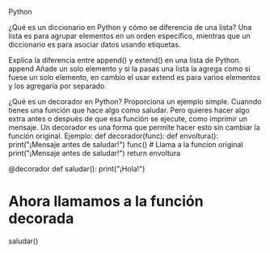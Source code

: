 Python

¿Qué es un diccionario en Python y cómo se diferencia de una lista?
Una lista es para agrupar elementos en un orden específico, mientras que un diccionario es para asociar datos usando etiquetas.

Explica la diferencia entre append() y extend() en una lista de Python.
append Añade un solo elemento y si la pasas una lista la agrega como si fuese un solo elemento, en cambio el usar extend es para varios elementos y los agregaría por separado.

¿Qué es un decorador en Python? Proporciona un ejemplo simple.
Cuanndo tienes una función que hace algo como saludar. Pero quieres hacer algo extra antes o después de que esa función se ejecute, como imprimir un mensaje. Un decorador es una forma que permite hacer esto sin cambiar la función original.
Ejemplo:
def decorador(func):
    def envoltura():
        print("¡Mensaje antes de saludar!")
        func()  # Llama a la funcion original
        print("¡Mensaje antes de saludar!")
    return envoltura

@decorador
def saludar():
    print("¡Hola!")

# Ahora llamamos a la función decorada
saludar()
